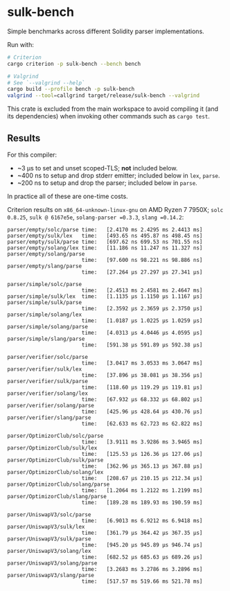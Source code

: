 # sulk-bench

Simple benchmarks across different Solidity parser implementations.

Run with:
```bash
# Criterion
cargo criterion -p sulk-bench --bench bench

# Valgrind
# See `--valgrind --help`
cargo build --profile bench -p sulk-bench
valgrind --tool=callgrind target/release/sulk-bench --valgrind
```

This crate is excluded from the main workspace to avoid compiling it (and its dependencies) when
invoking other commands such as `cargo test`.

## Results

For this compiler:
- ~3 µs to set and unset scoped-TLS; **not** included below.
- ~400 ns to setup and drop stderr emitter; included below in `lex`, `parse`.
- ~200 ns to setup and drop the parser; included below in `parse`.

In practice all of these are one-time costs.

Criterion results on `x86_64-unknown-linux-gnu` on AMD Ryzen 7 7950X;
`solc 0.8.25`, `sulk @ 6167e5e`, `solang-parser =0.3.3`, `slang =0.14.2`:

```
parser/empty/solc/parse time:   [2.4170 ms 2.4295 ms 2.4413 ms]
parser/empty/sulk/lex   time:   [493.65 ns 495.87 ns 498.45 ns]
parser/empty/sulk/parse time:   [697.62 ns 699.53 ns 701.55 ns]
parser/empty/solang/lex time:   [11.186 ns 11.247 ns 11.327 ns]
parser/empty/solang/parse
                        time:   [97.600 ns 98.221 ns 98.886 ns]
parser/empty/slang/parse
                        time:   [27.264 µs 27.297 µs 27.341 µs]

parser/simple/solc/parse
                        time:   [2.4513 ms 2.4581 ms 2.4647 ms]
parser/simple/sulk/lex  time:   [1.1135 µs 1.1150 µs 1.1167 µs]
parser/simple/sulk/parse
                        time:   [2.3592 µs 2.3659 µs 2.3750 µs]
parser/simple/solang/lex
                        time:   [1.0187 µs 1.0225 µs 1.0259 µs]
parser/simple/solang/parse
                        time:   [4.0313 µs 4.0446 µs 4.0595 µs]
parser/simple/slang/parse
                        time:   [591.38 µs 591.89 µs 592.38 µs]

parser/verifier/solc/parse
                        time:   [3.0417 ms 3.0533 ms 3.0647 ms]
parser/verifier/sulk/lex
                        time:   [37.896 µs 38.081 µs 38.356 µs]
parser/verifier/sulk/parse
                        time:   [118.60 µs 119.29 µs 119.81 µs]
parser/verifier/solang/lex
                        time:   [67.932 µs 68.332 µs 68.802 µs]
parser/verifier/solang/parse
                        time:   [425.96 µs 428.64 µs 430.76 µs]
parser/verifier/slang/parse
                        time:   [62.633 ms 62.723 ms 62.822 ms]

parser/OptimizorClub/solc/parse
                        time:   [3.9111 ms 3.9286 ms 3.9465 ms]
parser/OptimizorClub/sulk/lex
                        time:   [125.53 µs 126.36 µs 127.06 µs]
parser/OptimizorClub/sulk/parse
                        time:   [362.96 µs 365.13 µs 367.88 µs]
parser/OptimizorClub/solang/lex
                        time:   [208.67 µs 210.15 µs 212.34 µs]
parser/OptimizorClub/solang/parse
                        time:   [1.2064 ms 1.2122 ms 1.2199 ms]
parser/OptimizorClub/slang/parse
                        time:   [189.28 ms 189.93 ms 190.59 ms]

parser/UniswapV3/solc/parse
                        time:   [6.9013 ms 6.9212 ms 6.9418 ms]
parser/UniswapV3/sulk/lex
                        time:   [361.79 µs 364.42 µs 367.35 µs]
parser/UniswapV3/sulk/parse
                        time:   [945.20 µs 945.89 µs 946.74 µs]
parser/UniswapV3/solang/lex
                        time:   [682.52 µs 685.63 µs 689.26 µs]
parser/UniswapV3/solang/parse
                        time:   [3.2683 ms 3.2786 ms 3.2896 ms]
parser/UniswapV3/slang/parse
                        time:   [517.57 ms 519.66 ms 521.78 ms]
```
